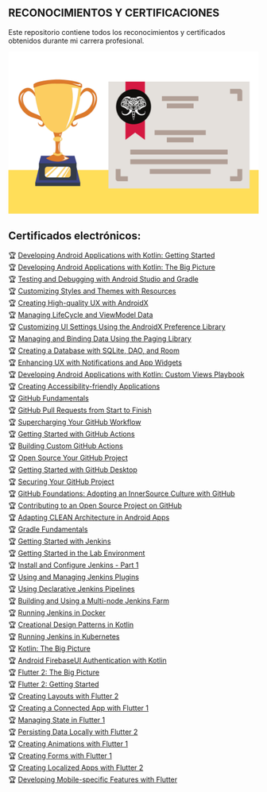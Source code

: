 ## **RECONOCIMIENTOS Y CERTIFICACIONES**

Este repositorio contiene todos los reconocimientos y certificados obtenidos durante mi carrera profesional.

![Imagen awards](data/award.png "Reconocimientos y certificaciones")

## **Certificados electrónicos:**

🏆 [Developing Android Applications with Kotlin: Getting Started](https://app.pluralsight.com/achievements/share/11ac7f9d-8616-4d63-9a34-a0342b2c6382)<br>
🏆 [Developing Android Applications with Kotlin: The Big Picture](https://app.pluralsight.com/achievements/share/a0cdb21e-372a-42b7-86d4-9e364edc13af)<br>
🏆 [Testing and Debugging with Android Studio and Gradle](https://app.pluralsight.com/achievements/share/7bd3fa11-1bd0-4d10-9b6e-55208c26051d)<br>
🏆 [Customizing Styles and Themes with Resources](https://app.pluralsight.com/achievements/share/76230591-75f4-4ce2-b1f3-8167d9a4208c)<br>
🏆 [Creating High-quality UX with AndroidX](https://app.pluralsight.com/achievements/share/b44bbb74-e409-4ead-a635-5921f4a84ca9)<br>
🏆 [Managing LifeCycle and ViewModel Data](https://app.pluralsight.com/achievements/share/9711aff1-c2c8-43d4-af73-eefe54ac2794)<br>
🏆 [Customizing UI Settings Using the AndroidX Preference Library](https://app.pluralsight.com/achievements/share/eac27593-9b8b-46f8-9373-2b4617785ed2)<br>
🏆 [Managing and Binding Data Using the Paging Library](https://app.pluralsight.com/achievements/share/42c50f57-623f-4e45-a248-e74d89b030a6)<br>
🏆 [Creating a Database with SQLite, DAO, and Room](https://app.pluralsight.com/achievements/share/1e883f5c-c335-4ee0-b05b-9a553c9f1bff)<br>
🏆 [Enhancing UX with Notifications and App Widgets](https://app.pluralsight.com/achievements/share/ed7f4ece-e8a6-4ebb-ac8f-cde29ccfcf95)<br>
🏆 [Developing Android Applications with Kotlin: Custom Views Playbook](https://app.pluralsight.com/achievements/share/44fefd2b-8c25-4b07-9a49-f450b1d56daa)<br>
🏆 [Creating Accessibility-friendly Applications](https://app.pluralsight.com/achievements/share/13378345-282b-4a20-906d-eacd74580912)<br>
🏆 [GitHub Fundamentals](https://app.pluralsight.com/achievements/share/1e3287a7-fdd0-4e0e-9c80-2fe287502b1d)<br>
🏆 [GitHub Pull Requests from Start to Finish](https://app.pluralsight.com/achievements/share/dbaad79d-c7e1-40ec-ab9e-3f4a9fb3ce6f)<br>
🏆 [Supercharging Your GitHub Workflow](https://app.pluralsight.com/achievements/share/8cab5d7c-0a06-4d71-aaf6-03db8e72bb4d)<br>
🏆 [Getting Started with GitHub Actions](https://app.pluralsight.com/achievements/share/c08ec8cc-29fe-4112-8c38-b73fd0923472)<br>
🏆 [Building Custom GitHub Actions](https://app.pluralsight.com/achievements/share/00af4c37-4055-404e-a5d9-8f49463aa605)<br>
🏆 [Open Source Your GitHub Project](https://app.pluralsight.com/achievements/share/7d4945af-d256-41d0-8c02-c3ff2de1bb09)<br>
🏆 [Getting Started with GitHub Desktop](https://app.pluralsight.com/achievements/share/d74f6681-e349-40e0-9576-aecbdeecf735)<br>
🏆 [Securing Your GitHub Project](https://app.pluralsight.com/achievements/share/4a42f746-16b4-4c53-ad8e-b9ae35eefb7b)<br>
🏆 [GitHub Foundations: Adopting an InnerSource Culture with GitHub](https://app.pluralsight.com/achievements/share/e7faacab-2262-4179-aa45-79f475384d74)<br>
🏆 [Contributing to an Open Source Project on GitHub](https://app.pluralsight.com/achievements/share/7c36f35a-bc7d-4760-b935-7a3c39bec798)<br>
🏆 [Adapting CLEAN Architecture in Android Apps](https://app.pluralsight.com/achievements/share/fb51eec7-fe69-4ff1-8c1b-d612f8497329)<br>
🏆 [Gradle Fundamentals](https://app.pluralsight.com/achievements/share/1852d327-4821-411f-9655-b3e36b615b27)<br>
🏆 [Getting Started with Jenkins](https://app.pluralsight.com/achievements/share/635494f5-838c-4aa2-ad0e-487695e9fa21)<br>
🏆 [Getting Started in the Lab Environment](https://app.pluralsight.com/achievements/share/a94c0152-763d-4601-a58c-b461eb51ae67)<br>
🏆 [Install and Configure Jenkins - Part 1](https://app.pluralsight.com/achievements/share/c53d868d-486f-4894-b7e5-ae32180adbc4)<br>
🏆 [Using and Managing Jenkins Plugins](https://app.pluralsight.com/achievements/share/42761277-f4e0-4eb5-9ad4-f7ae1e3f961b)<br>
🏆 [Using Declarative Jenkins Pipelines](https://app.pluralsight.com/achievements/share/ee4bd44f-236b-4c18-a4cc-caca37251de8)<br>
🏆 [Building and Using a Multi-node Jenkins Farm](https://app.pluralsight.com/achievements/share/16f4d863-bf2a-4fa7-9836-5f8f50e693ea)<br>
🏆 [Running Jenkins in Docker](https://app.pluralsight.com/achievements/share/d48b3406-87ad-4ec2-8ba3-aa322a2ec1d3)<br>
🏆 [Creational Design Patterns in Kotlin](https://app.pluralsight.com/achievements/share/a7b14b88-7848-4e7c-9447-0e3c7bc5775e)<br>
🏆 [Running Jenkins in Kubernetes](https://app.pluralsight.com/achievements/share/e4fc32ba-15b9-4571-b7f0-e1a0de31cdff)<br>
🏆 [Kotlin: The Big Picture](https://app.pluralsight.com/achievements/share/e24ddd91-0825-473a-ad1f-936a3c95a66f)<br>
🏆 [Android FirebaseUI Authentication with Kotlin](https://app.pluralsight.com/achievements/share/3243c08a-9404-459c-9a9b-de8fa9486f91)<br>
🏆 [Flutter 2: The Big Picture](https://app.pluralsight.com/achievements/share/d155b63d-bd8a-4a96-9005-55c7d18fe363)<br>
🏆 [Flutter 2: Getting Started](https://app.pluralsight.com/achievements/share/a3735b59-6ac0-4faf-974e-32a4a62d5210)<br>
🏆 [Creating Layouts with Flutter 2](https://app.pluralsight.com/achievements/share/cb4462ce-1af8-485f-9f6a-531c3929b0bb)<br>
🏆 [Creating a Connected App with Flutter 1](https://app.pluralsight.com/achievements/share/e87c3432-1a15-401b-97b5-b9a82b28fc09)<br>
🏆 [Managing State in Flutter 1](https://app.pluralsight.com/achievements/share/01049d37-0fcb-4499-a141-a45c5e3292c4)<br>
🏆 [Persisting Data Locally with Flutter 2](https://app.pluralsight.com/achievements/share/c8d58d8d-3015-4854-92f1-cef29108d43b)<br>
🏆 [Creating Animations with Flutter 1](https://app.pluralsight.com/achievements/share/6bc39b80-4baf-426b-82bf-119ff56e7e4d)<br>
🏆 [Creating Forms with Flutter 1](https://app.pluralsight.com/achievements/share/60ae2331-f055-4e42-8b5a-7ce897ddd3db)<br>
🏆 [Creating Localized Apps with Flutter 2](https://app.pluralsight.com/achievements/share/9b404f73-0b3b-4e5d-9e5d-aa2e317880fe)<br>
🏆 [Developing Mobile-specific Features with Flutter](https://app.pluralsight.com/achievements/share/cec61184-2a61-4606-9574-4563821745f7)<br>
